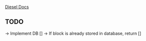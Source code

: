[Diesel Docs](https://diesel.rs/guides/getting-started.html)

## TODO
-> Implement DB []
-> If block is already stored in database, return []
